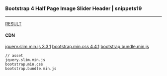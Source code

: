 ### Bootstrap 4 Half Page Image Slider Header | snippets19
---


[RESULT](https://jsfiddle.net/StartBootstrap/yezxdwv3/)

#### CDN
[jquery.slim.min.js 3.3.1](https://code.jquery.com/jquery-3.3.1.slim.min.js)
[bootstrap.min.css 4.4.1](https://maxcdn.bootstrapcdn.com/bootstrap/4.4.1/css/bootstrap.min.css)
[bootstrap.bundle.min.js](https://cdnjs.cloudflare.com/ajax/libs/twitter-bootstrap/5.0.0-alpha1/js/bootstrap.bundle.min.js)



```
// asset
jquery.slim.min.js
bootstrap.min.css
bootstrap.bundle.min.js
```





```
```

